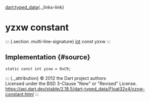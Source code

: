 [dart:typed\_data](../../dart-typed_data/dart-typed_data-library){._links-link}

yzxw constant
=============

::: {.section .multi-line-signature}
[int](../../dart-core/int-class) const yzxw
:::

Implementation {#source}
--------------

``` {.language-dart data-language="dart"}
static const int yzxw = 0xC9;
```

::: {._attribution}
© 2012 the Dart project authors\
Licensed under the BSD 3-Clause \"New\" or \"Revised\" License.\
<https://api.dart.dev/stable/2.18.5/dart-typed_data/Float32x4/yzxw-constant.html>
:::
